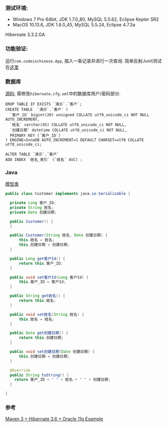 ### 测试环境:
- Windows 7 Pro 64bit, JDK 1.7.0_80, MySQL 5.5.62, Eclipse Kepler SR2
- MacOS 10.13.6, JDK 1.8.0_45, MySQL 5.5.24, Eclipse 4.7.3a

Hibernate 3.3.2.GA

### 功能验证:
运行`com.codeinchinese.App`, 插入一条记录并进行一次查询.
简单反射Junit测试在[这里](src/test/java/com/codeinchinese/AppTest.java)

### 数据库
[源码](数据库/客户.sql); 需修改`hibernate.cfg.xml`中的数据库用户/密码部分.
```mysql
DROP TABLE IF EXISTS `演示`.`客户`;
CREATE TABLE  `演示`.`客户` (
  `客户_ID` bigint(20) unsigned COLLATE utf8_unicode_ci NOT NULL AUTO_INCREMENT,
  `姓名` varchar(45) COLLATE utf8_unicode_ci NOT NULL,
  `创建日期` datetime COLLATE utf8_unicode_ci NOT NULL,
  PRIMARY KEY (`客户_ID`)
) ENGINE=InnoDB AUTO_INCREMENT=1 DEFAULT CHARSET=utf8 COLLATE utf8_unicode_ci;

ALTER TABLE `演示`.`客户`
ADD INDEX `姓名_索引` (`姓名` ASC) ;
```

### Java
[模型类](src/main/java/com/codeinchinese/customer/model/Customer.java)
```java
public class Customer implements java.io.Serializable {

  private Long 客户_ID;
  private String 姓名;
  private Date 创建日期;

  public Customer() {
  }

  public Customer(String 姓名, Date 创建日期) {
      this.姓名 = 姓名;
      this.创建日期 = 创建日期;
  }

  public Long get客户Id() {
      return this.客户_ID;
  }

  public void set客户Id(Long 客户Id) {
      this.客户_ID = 客户Id;
  }

  public String get姓名() {
      return this.姓名;
  }

  public void set姓名(String 姓名) {
      this.姓名 = 姓名;
  }

  public Date get创建日期() {
      return this.创建日期;
  }

  public void set创建日期(Date 创建日期) {
      this.创建日期 = 创建日期;
  }

  @Override
  public String toString() {
    return 客户_ID + " " + 姓名 + " " + 创建日期;
  }

}
```

### 参考

[Maven 3 + Hibernate 3.6 + Oracle 11g Example](https://www.mkyong.com/hibernate/maven-3-hibernate-3-6-oracle-11g-example-xml-mapping/)